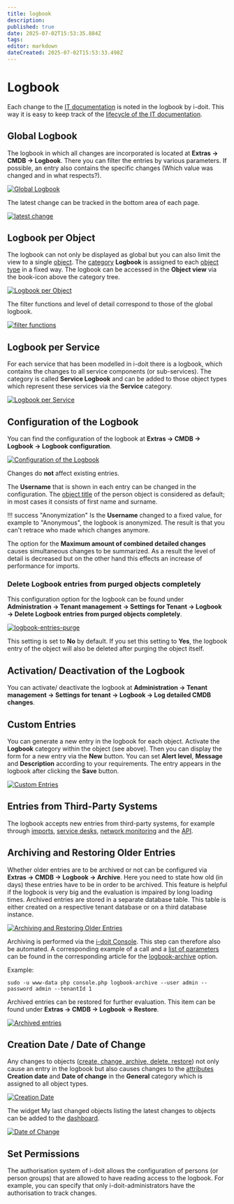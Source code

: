 ```yaml
---
title: logbook
description: 
published: true
date: 2025-07-02T15:53:35.884Z
tags: 
editor: markdown
dateCreated: 2025-07-02T15:53:33.498Z
---
```


# Logbook

Each change to the [IT documentation](../glossary.md) is noted in the logbook by i-doit. This way it is easy to keep track of the [lifecycle of the IT documentation](./life-and-documentation-cycle.md).

## Global Logbook

The logbook in which all changes are incorporated is located at **Extras → CMDB → Logbook**. There you can filter the entries by various parameters. If possible, an entry also contains the specific changes (Which value was changed and in what respects?).

[![Global Logbook](../assets/images/en/basics/logbook/1-lb.png)](../assets/images/en/basics/logbook/1-lb.png)

The latest change can be tracked in the bottom area of each page.

[![latest change](../assets/images/en/basics/logbook/2-lb.png)](../assets/images/en/basics/logbook/2-lb.png)

## Logbook per Object

The logbook can not only be displayed as global but you can also limit the view to a single [object](../glossary.md). The [category](../glossary.md) **Logbook** is assigned to each [object type](../glossary.md) in a fixed way. The logbook can be accessed in the **Object view** via the book-icon above the category tree.

[![Logbook per Object](../assets/images/en/basics/logbook/3-lb.png)](../assets/images/en/basics/logbook/3-lb.png)

The filter functions and level of detail correspond to those of the global logbook.

[![filter functions](../assets/images/en/basics/logbook/4-lb.png)](../assets/images/en/basics/logbook/4-lb.png)

## Logbook per Service

For each service that has been modelled in i-doit there is a logbook, which contains the changes to all service components (or sub-services). The category is called **Service Logbook** and can be added to those object types which represent these services via the **Service** category.

[![Logbook per Service](../assets/images/en/basics/logbook/5-lb.png)](../assets/images/en/basics/logbook/5-lb.png)

## Configuration of the Logbook

You can find the configuration of the logbook at **Extras → CMDB → Logbook → Logbook configuration**.

[![Configuration of the Logbook](../assets/images/en/basics/logbook/6-lb.png)](../assets/images/en/basics/logbook/6-lb.png)

Changes do **not** affect existing entries.

The **Username** that is shown in each entry can be changed in the configuration. The [object title](../glossary.md) of the person object is considered as default; in most cases it consists of first name and surname.

!!! success "Anonymization"
    Is the **Username** changed to a fixed value, for example to "Anonymous", the logbook is anonymized. The result is that you can't retrace who made which changes anymore.

The option for the **Maximum amount of combined detailed changes** causes simultaneous changes to be summarized. As a result the level of detail is decreased but on the other hand this effects an increase of performance for imports.

### Delete Logbook entries from purged objects completely

This configuration option for the logbook can be found under **Administration → Tenant management → Settings for Tenant → Logbook → Delete Logbook entries from purged objects completely**.

[![logbook-entries-purge](../assets/images/en/basics/logbook/12-lb.png)](../assets/images/en/basics/logbook/12-lb.png)

This setting is set to **No** by default. If you set this setting to **Yes**, the logbook entry of the object will also be deleted after purging the object itself.

## Activation/ Deactivation of the Logbook

You can activate/ deactivate the logbook at **Administration → Tenant management → Settings for tenant → Logbook → Log detailed CMDB changes**.

## Custom Entries

You can generate a new entry in the logbook for each object. Activate the **Logbook** category within the object (see above). Then you can display the form for a new entry via the **New** button. You can set  **Alert level**, **Message** and **Description** according to your requirements. The entry appears in the logbook after clicking the **Save** button.

[![Custom Entries](../assets/images/en/basics/logbook/7-lb.png)](../assets/images/en/basics/logbook/7-lb.png)

## Entries from Third-Party Systems

The logbook accepts new entries from third-party systems, for example through [imports](../consolidate-data/index.md), [service desks](../evaluation/cmdb-explorer/index.md), [network monitoring](../automation-and-integration/network-monitoring/index.md) and the [API](../i-doit-add-ons/api/index.md).

## Archiving and Restoring Older Entries

Whether older entries are to be archived or not can be configured via **Extras → CMDB → Logbook → Archive**. Here you need to state how old (in days) these entries have to be in order to be archived. This feature is helpful if the logbook is very big and the evaluation is impaired by long loading times. Archived entries are stored in a separate database table. This table is either created on a respective tenant database or on a third database instance.

[![Archiving and Restoring Older Entries](../assets/images/en/basics/logbook/8-lb.png)](../assets/images/en/basics/logbook/8-lb.png)

Archiving is performed via the [i-doit Console](../i-doit-add-ons/api/index.md). This step can therefore also be automated. A corresponding example of a call and a [list of parameters](../automation-and-integration/cli/console/commands-and-options.md) can be found in the corresponding article for the [logbook-archive](../automation-and-integration/cli/console/commands-and-options.md#logbook-archive) option.

Example:

```shell
sudo -u www-data php console.php logbook-archive --user admin --password admin --tenantId 1
```

Archived entries can be restored for further evaluation. This item can be found under **Extras → CMDB → Logbook → Restore**.

[![Archived entries](../assets/images/en/basics/logbook/9-lb.png)](../assets/images/en/basics/logbook/9-lb.png)

## Creation Date / Date of Change

Any changes to objects ([create, change, archive, delete, restore](./life-and-documentation-cycle.md)) not only cause an entry in the logbook but also causes changes to the [attributes](../glossary.md) **Creation date** and **Date of change** in the **General** category which is assigned to all object types.

[![Creation Date](../assets/images/en/basics/logbook/10-lb.png)](../assets/images/en/basics/logbook/10-lb.png)

The widget My last changed objects listing the latest changes to objects can be added to the [dashboard](./dashboard-and-widgets.md).

[![Date of Change](../assets/images/en/basics/logbook/11-lb.png)](../assets/images/en/basics/logbook/11-lb.png)

## Set Permissions

The authorisation system of i-doit allows the configuration of persons (or person groups) that are allowed to have reading access to the logbook. For example, you can specify that only i-doit-administrators have the authorisation to track changes.
